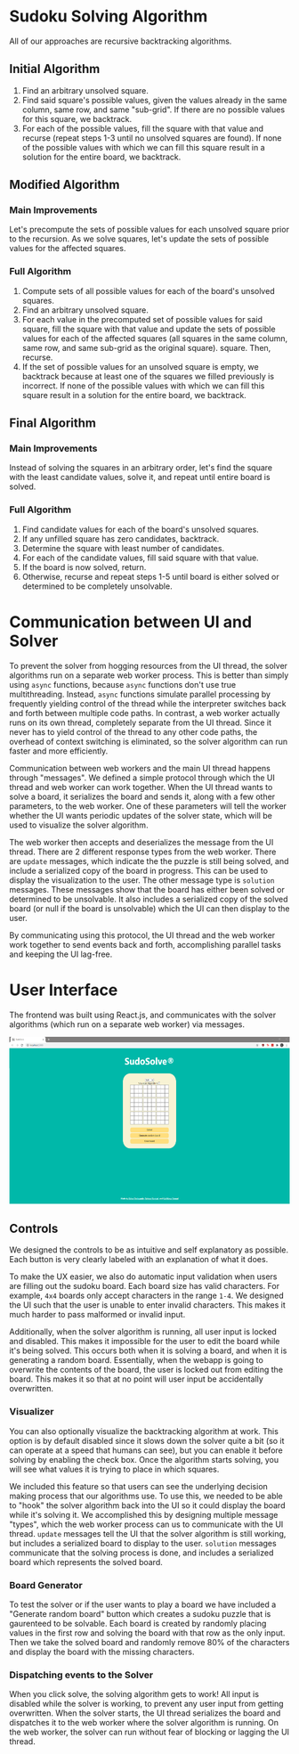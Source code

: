 # Sudoku Solving Algorithm
All of our approaches are recursive backtracking algorithms.

## Initial Algorithm
1. Find an arbitrary unsolved square. 
2. Find said square's possible values, given the values already in the same column, same row, and same "sub-grid". If there are no possible values for this square, we backtrack.
3. For each of the possible values, fill the square with that value and recurse (repeat steps 1-3 until no unsolved squares are found). If none of the possible values with which we can fill this square result in a solution for the entire board, we backtrack.

## Modified Algorithm
### Main Improvements
Let's precompute the sets of possible values for each unsolved square prior to
the recursion. As we solve squares, let's update the sets of possible values
for the affected squares.

### Full Algorithm
1. Compute sets of all possible values for each of the board's unsolved
   squares. 
2. Find an arbitrary unsolved square.
3. For each value in the precomputed set of possible values for said square,
   fill the square with that value and update the sets of possible values for each of the affected squares (all squares in the same column, same row, and same sub-grid as the original square).
   square. Then, recurse. 
4. If the set of possible values for an unsolved square is empty, we backtrack
   because at least one of the squares we filled previously is incorrect. If none of the possible values with which we can fill this square result in a solution for the entire board, we backtrack.

## Final Algorithm
### Main Improvements
Instead of solving the squares in an arbitrary order, let's find the square
with the least candidate values, solve it, and repeat until entire board is
solved. 

### Full Algorithm
1. Find candidate values for each of the board's unsolved squares.
2. If any unfilled square has zero candidates, backtrack.
3. Determine the square with least number of candidates.
4. For each of the candidate values, fill said square with that value.
5. If the board is now solved, return.
6. Otherwise, recurse and repeat steps 1-5 until board is either solved or determined to be completely unsolvable.

# Communication between UI and Solver

To prevent the solver from hogging resources from the UI thread, the solver algorithms run on a separate web worker process. This is better than simply using `async` functions, because `async` functions don't use true multithreading. Instead, `async` functions simulate parallel processing by frequently yielding control of the thread while the interpreter switches back and forth between multiple code paths. In contrast, a web worker actually runs on its own thread, completely separate from the UI thread. Since it never has to yield control of the thread to any other code paths, the overhead of context switching is eliminated, so the solver algorithm can run faster and more efficiently.

Communication between web workers and the main UI thread happens through "messages". We defined a simple protocol through which the UI thread and web worker can work together. When the UI thread wants to solve a board, it serializes the board and sends it, along with a few other parameters, to the web worker. One of these parameters will tell the worker whether the UI wants periodic updates of the solver state, which will be used to visualize the solver algorithm.

The web worker then accepts and deserializes the message from the UI thread. There are 2 different response types from the web worker. There are `update` messages, which indicate the the puzzle is still being solved, and include a serialized copy of the board in progress. This can be used to display the visualization to the user. The other message type is `solution` messages. These messages show that the board has either been solved or determined to be unsolvable. It also includes a serialized copy of the solved board (or null if the board is unsolvable) which the UI can then display to the user.

By communicating using this protocol, the UI thread and the web worker work together to send events back and forth, accomplishing parallel tasks and keeping the UI lag-free.

# User Interface

The frontend was built using React.js, and communicates with the solver algorithms (which run on a separate web worker) via messages.

<img src="ui-screenshot.PNG" height="300px"/>

## Controls

We designed the controls to be as intuitive and self explanatory as possible. Each button is very clearly labeled with an explanation of what it does.

To make the UX easier, we also do automatic input validation when users are filling out the sudoku board. Each board size has valid characters. For example, `4x4` boards only accept characters in the range `1-4`. We designed the UI such that the user is unable to enter invalid characters. This makes it much harder to pass malformed or invalid input.

Additionally, when the solver algorithm is running, all user input is locked and disabled. This makes it impossible for the user to edit the board while it's being solved. This occurs both when it is solving a board, and when it is generating a random board. Essentially, when the webapp is going to overwrite the contents of the board, the user is locked out from editing the board. This makes it so that at no point will user input be accidentally overwritten.

### Visualizer

You can also optionally visualize the backtracking algorithm at work. This option is by default disabled since it slows down the solver quite a bit (so it can operate at a speed that humans can see), but you can enable it before solving by enabling the check box. Once the algorithm starts solving, you will see what values it is trying to place in which squares.

We included this feature so that users can see the underlying decision making process that our algorithms use. To use this, we needed to be able to "hook" the solver algorithm back into the UI so it could display the board while it's solving it. We accomplished this by designing multiple message "types", which the web worker process can us to communicate with the UI thread. `update` messages tell the UI that the solver algorithm is still working, but includes a serialized board to display to the user. `solution` messages communicate that the solving process is done, and includes a serialized board which represents the solved board.
### Board Generator

To test the solver or if the user wants to play a board we have included a "Generate random board" button which creates a sudoku puzzle that is gaurenteed to be solvable. Each board is created by randomly placing values in the first row and solving the board with that row as the only input. Then we take the solved board and randomly remove 80% of the characters and display the board with the missing characters.
### Dispatching events to the Solver

When you click solve, the solving algorithm gets to work! All input is disabled while the solver is working, to prevent any user input from getting overwritten. When the solver starts, the UI thread serializes the board and dispatches it to the web worker where the solver algorithm is running. On the web worker, the solver can run without fear of blocking or lagging the UI thread.
